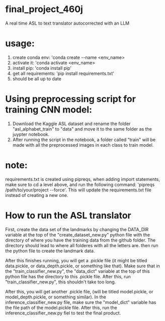 # final_project_460j
A real time ASL to text translator autocorrected with an LLM

# usage:
1. create conda env: 'conda create --name <env_name>
2. activate it: 'conda activate <env_name>
3. install pip: 'conda install pip'
4. get all requirements: 'pip install requirements.txt'
5. should be all up to date

# Using preprocessing script for training CNN model:
1. Download the Kaggle ASL dataset and rename the folder "asl_alphabet_train" to "data" and move it to the same folder as the juypter notebook.
2. After running the script in the notebook, a folder called "train" will be made with all the preprocessed images in each class to train model.

# note:
requirements.txt is created using pipreqs, when adding import statements, make sure to cd a level above, and run the following command: 'pipreqs /path/to/your/project --force'. This will update the requirements.txt file instead of creating a new one.

# How to run the ASL translator
First, create the data set of the landmarks by changing the DATA_DIR variable at the top of the "create_dataset_new.py" python file with the directory of where you have the training data from the github folder. The directory should lead to where all folderes with all the letters are. then run the python file to create the landmark data.

After this finishes running, you will get a .pickle file (it might be titled data.pickle, or data_depth.pickle, or something like that). Make sure that in the "train_classifier_new.py", the "data_dict" variable at the top of this python file has the directory to this .pickle file. After this, run "train_classifier_new.py", this shouldn't take too long.

After this, you will get another .pickle file, (will be titled model.pickle, or model_depth.pickle, or something similar). In the inference_classifier_new.py file, make sure the "model_dict" variable has the file path of the model.pickle file. After this, run the inference_classifier_new.py fiel to test the final product.